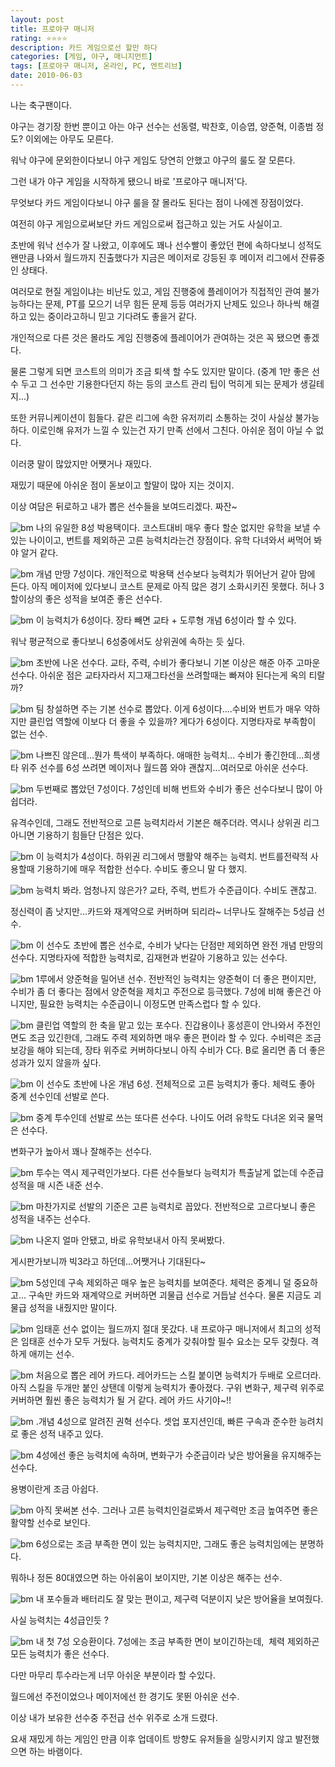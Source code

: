 ```yaml
---
layout: post
title: 프로야구 매니저
rating: ⭐️⭐️⭐️⭐️
description: 카드 게임으로선 할만 하다
categories: [게임, 야구, 매니지먼트]
tags: [프로야구 매니저, 온라인, PC, 엔트리브]
date: 2010-06-03
---
```


나는 축구팬이다.

야구는 경기장 한번 뿐이고 아는 야구 선수는 선동렬, 박찬호, 이승엽, 양준혁, 이종범 정도? 이외에는 아무도 모른다.

워낙 야구에 문외한이다보니 야구 게임도 당연히 안했고 야구의 룰도 잘 모른다.

그런 내가 야구 게임을 시작하게 됐으니 바로 '프로야구 매니저'다.

무엇보다 카드 게임이다보니 야구 룰을 잘 몰라도 된다는 점이 나에겐 장점이었다.

여전히 야구 게임으로써보단 카드 게임으로써 접근하고 있는 거도 사실이고.

초반에 워낙 선수가 잘 나왔고, 이후에도 꽤나 선수빨이 좋았던 편에 속하다보니 성적도 왠만큼 나와서 월드까지 진출했다가 지금은 메이저로 강등된 후 메이저 리그에서 잔류중인 상태다.

여러모로 현질 게임이냐는 비난도 있고, 게임 진행중에 플레이어가 직접적인 관여 불가능하다는 문제, PT를 모으기 너무 힘든 문제 등등 여러가지 난제도 있으나 하나씩 해결하고 있는 중이라고하니 믿고 기다려도 좋을거 같다.

개인적으로 다른 것은 몰라도 게임 진행중에 플레이어가 관여하는 것은 꼭 됐으면 좋겠다.

물론 그렇게 되면 코스트의 의미가 조금 퇴색 할 수도 있지만 말이다. (중계 1만 좋은 선수 두고 그 선수만 기용한다던지 하는 등의 코스트 관리 팁이 먹히게 되는 문제가 생길테지...) 

또한 커뮤니케이션이 힘들다. 같은 리그에 속한 유저끼리 소통하는 것이 사실상 불가능하다. 이로인해 유저가 느낄 수 있는건 자기 만족 선에서 그친다. 아쉬운 점이 아닐 수 없다.

이러쿵 말이 많았지만 어쩃거나 재밌다.

재밌기 때문에 아쉬운 점이 돋보이고 할말이 많아 지는 것이지.

이상 여담은 뒤로하고 내가 뽑은 선수들을 보여드리겠다. 짜잔~

![bm](../../review/img/2010/bm_00.jpg)
나의 유일한 8성 박용택이다. 코스트대비 매우 좋다 할순 없지만 유학을 보낼 수 있는 나이이고, 번트를 제외하곤 고른 능력치라는건 장점이다. 유학 다녀와서 써먹어 봐야 알거 같다.

![bm](../../review/img/2010/bm_01.jpg)
개념 만땅 7성이다. 개인적으로 박용택 선수보다 능력치가 뛰어난거 같아 맘에 든다. 아직 메이저에 있다보니 코스트 문제로 아직 많은 경기 소화시키진 못했다. 허나 3할이상의 좋은 성적을 보여준 좋은 선수다.

![bm](../../review/img/2010/bm_02.jpg)
이 능력치가 6성이다. 장타 빼면 교타 + 도루형 개념 6성이라 할 수 있다.

워낙 평균적으로 좋다보니 6성중에서도 상위권에 속하는 듯 싶다.

![bm](../../review/img/2010/bm_03.jpg)
초반에 나온 선수다. 교타, 주력, 수비가 좋다보니 기본 이상은 해준 아주 고마운 선수다. 아쉬운 점은 교타자라서 지그재그타선을 쓰려할때는 빠져야 된다는게 옥의 티랄까?

![bm](../../review/img/2010/bm_04.jpg)
팀 창설하면 주는 기본 선수로 뽑았다. 이게 6성이다....수비와 번트가 매우 약하지만 클린업 역할에 이보다 더 좋을 수 있을까? 게다가 6성이다. 지명타자로 부족함이 없는 선수.

![bm](../../review/img/2010/bm_05.jpg)
나쁘진 않은데...뭔가 특색이 부족하다. 애매한 능력치... 수비가 좋긴한데...희생타 위주 선수를 6성 쓰려면 메이저나 월드쯤 와야 괜찮지...여러모로 아쉬운 선수다.

![bm](../../review/img/2010/bm_06.jpg)
두번째로 뽑았던 7성이다. 7성인데 비해 번트와 수비가 좋은 선수다보니 많이 아쉽더라.

유격수인데, 그래도 전반적으로 고른 능력치라서 기본은 해주더라. 역시나 상위권 리그 아니면 기용하기 힘들단 단점은 있다.

![bm](../../review/img/2010/bm_07.jpg)
이 능력치가 4성이다. 하위권 리그에서 맹활약 해주는 능력치. 번트를전략적 사용할때 기용하기에 매우 적합한 선수다. 수비도 좋으니 말 다 했지.

![bm](../../review/img/2010/bm_08.jpg)
능력치 봐라. 엄청나지 않은가? 교타, 주력, 번트가 수준급이다. 수비도 괜찮고.

정신력이 좀 낫지만...카드와 재계약으로 커버하며 되리라~ 너무나도 잘해주는 5성급 선수.

![bm](../../review/img/2010/bm_09.jpg)
이 선수도 초반에 뽑은 선수로, 수비가 낮다는 단점만 제외하면 완전 개념 만땅의 선수다. 지명타자에 적합한 능력치로, 김재현과 번갈아 기용하고 있는 선수다.

![bm](../../review/img/2010/bm_10.jpg)
1루에서 양준혁을 밀어낸 선수. 전반적인 능력치는 양준혁이 더 좋은 편이지만, 수비가 좀 더 좋다는 점에서 양준혁을 제치고 주전으로 등극했다. 7성에 비해 좋은건 아니지만, 필요한 능력치는 수준급이니 이정도면 만족스럽다 할 수 있다.

![bm](../../review/img/2010/bm_11.jpg)
클린업 역할의 한 축을 맡고 있는 포수다. 진갑용이나 홍성흔이 안나와서 주전인 면도 조금 있긴한데, 그래도 주력 제외하면 매우 좋은 편이라 할 수 있다. 수비력은 조금 보강을 해야 되는데, 장타 위주로 커버하다보니 아직 수비가 C다. B로 올리면 좀 더 좋은 성과가 있지 않을까 싶다.

![bm](../../review/img/2010/bm_12.jpg)
이 선수도 초반에 나온 개념 6성. 전체적으로 고른 능력치가 좋다. 체력도 좋아 중계 선수인데 선발로 쓴다.

![bm](../../review/img/2010/bm_13.jpg)
중계 투수인데 선발로 쓰는 또다른 선수다. 나이도 어려 유학도 다녀온 외국 물먹은 선수다.

변화구가 높아서 꽤나 잘해주는 선수다.

![bm](../../review/img/2010/bm_14.jpg)
투수는 역시 제구력인가보다. 다른 선수들보다 능력치가 특출날게 없는데 수준급 성적을 매 시즌 내준 선수.

![bm](../../review/img/2010/bm_15.jpg)
마찬가지로 선발의 기준은 고른 능력치로 꼽았다. 전반적으로 고르다보니 좋은 성적을 내주는 선수다.

![bm](../../review/img/2010/bm_16.jpg)
나온지 얼마 안됐고, 바로 유학보내서 아직 못써봤다.

게시판가보니까 빅3라고 하던데...어쨋거나 기대된다~

![bm](../../review/img/2010/bm_17.jpg)
5성인데 구속 제외하곤 매우 높은 능력치를 보여준다. 체력은 중계니 덜 중요하고... 구속만 카드와 재계약으로 커버하면 괴물급 선수로 거듭날 선수다. 물론 지금도 괴물급 성적을 내줬지만 말이다.

![bm](../../review/img/2010/bm_18.jpg)
임태훈 선수 없이는 월드까지 절대 못갔다. 내 프로야구 매니저에서 최고의 성적은 임태훈 선수가 모두 거뒀다. 능력치도 중계가 갖춰야할 필수 요소는 모두 갖췄다. 격하게 애끼는 선수.

![bm](../../review/img/2010/bm_19.jpg)
처음으로 뽑은 레어 카드다. 레어카드는 스킬 붙이면 능력치가 두배로 오르더라. 아직 스킬을 두개만 붙인 상탠데 이렇게 능력치가 좋아졌다. 구위 변화구, 제구력 위주로 커버하면 훨씬 좋은 능력치가 될 거 같다. 레어 카드 사기야~!!

![bm](../../review/img/2010/bm_20.jpg)
.개념 4성으로 알려진 권혁 선수다. 셋업 포지션인데, 빠른 구속과 준수한 능려치로 좋은 성적 내주고 있다.

![bm](../../review/img/2010/bm_21.jpg)
4성에선 좋은 능력치에 속하며, 변화구가 수준급이라 낮은 방어율을 유지해주는 선수다.

용병이란게 조금 아쉽다.

![bm](../../review/img/2010/bm_22.jpg)
아직 못써본 선수. 그러나 고른 능력치인걸로봐서 제구력만 조금 높여주면 좋은 활약할 선수로 보인다.

![bm](../../review/img/2010/bm_23.jpg)
6성으로는 조금 부족한 면이 있는 능력치지만, 그래도 좋은 능력치임에는 분명하다.

뭐하나 정돈 80대였으면 하는 아쉬움이 보이지만, 기본 이상은 해주는 선수.

![bm](../../review/img/2010/bm_24.jpg)
내 포수들과 배터리도 잘 맞는 편이고, 제구력 덕분이지 낮은 방어율을 보여줬다.

사실 능력치는 4성급인듯 ?

![bm](../../review/img/2010/bm_25.jpg)
내 첫 7성 오승환이다. 7성에는 조금 부족한 면이 보이긴하는데,  체력 제외하곤 모든 능력치가 좋은 선수다.

다만 마무리 투수라는게 너무 아쉬운 부분이라 할 수있다.

월드에선 주전이었으나 메이저에선 한 경기도 못뛴 아쉬운 선수.

이상 내가 보유한 선수중 주전급 선수 위주로 소개 드렸다. 

요새 재밌게 하는 게임인 만큼 이후 업데이트 방향도 유저들을 실망시키지 않고 발전했으면 하는 바램이다.
